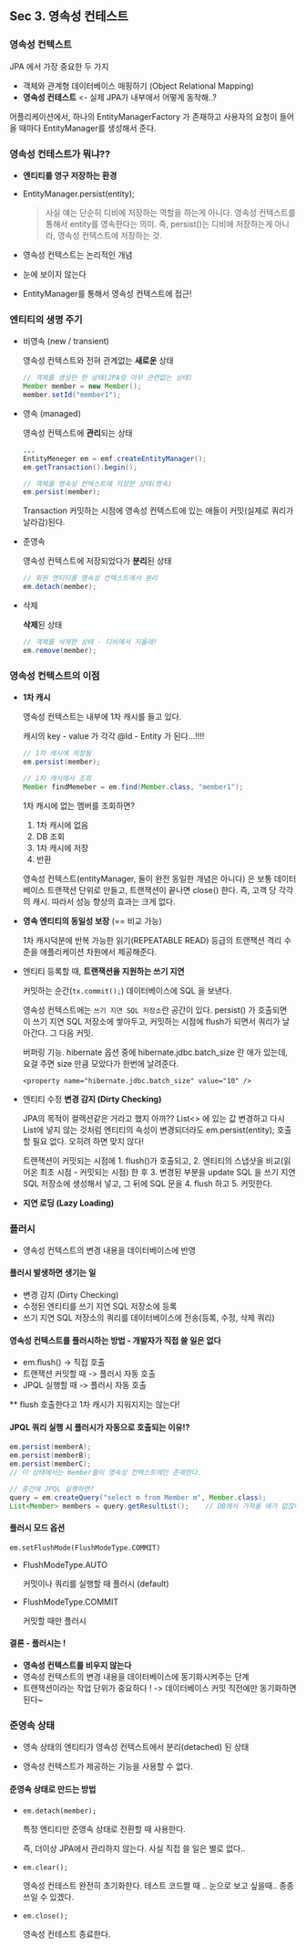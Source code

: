 ## Sec 3. 영속성 컨테스트

### 영속성 컨텍스트

JPA 에서 가장 중요한 두 가지

- 객체와 관계형 데이터베이스 매핑하기 (Object Relational Mapping)
- **영속성 컨테스트** <- 실제 JPA가 내부에서 어떻게 동작해..?



어플리케이션에서, 하나의 EntityManagerFactory 가 존재하고 사용자의 요청이 들어올 때마다 EntityManager를 생성해서 준다.



### 영속성 컨테스트가 뭐냐??

- **엔티티를 영구 저장하는 환경**

- EntityManager.persist(entity); 

  > 사실 얘는 단순히 디비에 저장하는 역할을 하는게 아니다. 영속성 컨텍스트를 통해서 entity를 영속한다는 의미. 즉, persist()는 디비에 저장하는게 아니라, 영속성 컨텍스트에 저장하는 것.

- 영속성 컨텍스트는 논리적인 개념
- 눈에 보이지 않는다
- EntityManager를 통해서 영속성 컨텍스트에 접근!



### 엔티티의 생명 주기

- 비영속 (new / transient)

  영속성 컨텍스트와 전혀 관계없는 **새로운** 상태 

  ```java
  // 객체를 생성만 한 상태(JPA랑 아무 관련없는 상태)
  Member member = new Member();
  member.setId("member1");
  ```

  

- 영속 (managed)

  영속성 컨텍스트에 **관리**되는 상태

  ```java
  ...
  EntityMeneger em = emf.createEntityManager();
  em.getTransaction().begin();
  
  // 객체를 영속성 컨텍스트에 저장한 상태(영속)
  em.persist(member);
  ```

  Transaction 커밋하는 시점에 영속성 컨텍스트에 있는 애들이 커밋(실제로 쿼리가 날라감)된다.

  

- 준영속

  영속성 컨텍스트에 저장되었다가 **분리**된 상태

  ```java
  // 회원 엔티티를 영속성 컨텍스트에서 분리
  em.detach(member);
  ```

  

  

- 삭제

  **삭제**된 상태

  ```java
  // 객체를 삭제한 상태 - 디비에서 지울래!
  em.remove(member);
  ```

  

### 영속성 컨텍스트의 이점

- **1차 캐시**

  영속성 컨텍스트는 내부에 1차 캐시를 들고 있다. 

  캐시의 key - value 가 각각 @Id - Entity 가 된다...!!!!

  ```java
  // 1차 캐시에 저장됨
  em.persist(member);
  
  // 1차 캐시에서 조회
  Member findMemeber = em.find(Member.class, "member1");
  ```

  1차 캐시에 없는 멤버를 조회하면?

  1. 1차 캐시에 없음
  2. DB 조회
  3. 1차 캐시에 저장
  4. 반환

  영속성 컨텍스트(entityManager, 둘이 완전 동일한 개념은 아니다) 은 보통 데이터베이스 트랜잭션 단위로 만들고, 트랜잭션이 끝나면 close() 한다. 즉, 고객 당 각각의 캐시. 따라서 성능 향상의 효과는 크게 없다.

- **영속 엔티티의 동일성 보장** (== 비교 가능)

  1차 캐시덕분에 반복 가능한 읽기(REPEATABLE READ) 등급의 트랜잭션 격리 수준을 애플리케이션 차원에서 제공해준다.

- 엔티티 등록할 때, **트랜잭션을 지원하는 쓰기 지연**

  커밋하는 순간(`tx.commit();`) 데이터베이스에 SQL 을 보낸다.

  영속성 컨텍스트에는 `쓰기 지연 SQL 저장소`란 공간이 있다. persist() 가 호출되면 이 쓰기 지연 SQL 저장소에 쌓아두고, 커밋하는 시점에 flush가 되면서 쿼리가 날아간다. 그 다음 커밋.

  버퍼링 기능. hibernate 옵션 중에 hibernate.jdbc.batch_size 란 애가 있는데, 요걸 주면 size 만큼 모았다가  한번에 날려준다.

  `<property name="hibernate.jdbc.batch_size" value="10" />`

- 엔티티 수정 **변경 감지 (Dirty Checking)** 

  JPA의 목적이 컬렉션같은 거라고 했지 아까?? List<> 에 있는 값 변경하고 다시 List에 넣지 않는 것처럼 엔티티의 속성이 변경되더라도 em.persist(entity); 호출할 필요 없다. 오히려 하면 맞지 않다! 

  트랜잭션이 커밋되는 시점에 1. flush()가 호출되고, 2. 엔티티의 스냅샷을 비교(읽어온 최초 시점 - 커밋되는 시점) 한 후 3. 변경된 부분을 update SQL 을 쓰기 지연 SQL 저장소에 생성해서 넣고, 그 뒤에 SQL 문을 4. flush 하고 5. 커밋한다.

- **지연 로딩 (Lazy Loading)**



### 플러시

- 영속성 컨텍스트의 변경 내용을 데이터베이스에 반영

#### 플러시 발생하면 생기는 일

- 변경 감지 (Dirty Checking)
- 수정된 엔티티를 쓰기 지연 SQL 저장소에 등록
- 쓰기 지연 SQL 저장소의 쿼리를 데이터베이스에 전송(등록, 수정, 삭제 쿼리)



#### 영속성 컨텍스트를 플러시하는 방법 - 개발자가 직접 쓸 일은 없다

- em.flush() -> 직접 호출
- 트랜잭션 커밋할 때 -> 플러시 자동 호출
- JPQL 실행할 때 -> 플러시 자동 호출

** flush 호출한다고 1차 캐시가 지워지지는 않는다!



#### JPQL 쿼리 실행 시 플러시가 자동으로 호출되는 이유!?

```java
em.persist(memberA);
em.persist(memberB);
em.persist(memberC);
// 이 상태에서는 member들이 영속성 컨텍스트에만 존재한다.

// 중간에 JPQL 실행하면?
query = em.createQuery("select m from Member m", Member.class);
List<Member> members = query.getResultLst();	// DB에서 가져올 애가 없잖아..
```



#### 플러시 모드 옵션

`em.setFlushMode(FlushModeType.COMMIT)`

- FlushModeType.AUTO

  커밋이나 쿼리를 실행할 때 플러시 (default)

- FlushModeType.COMMIT

  커밋할 때만 플러시



#### 결론 - 플러시는 !

- **영속성 컨텍스트를 비우지 않는다**
- 영속성 컨텍스트의 변경 내용을 데이터베이스에 동기화시켜주는 단계
- 트랜잭션이라는 작업 단위가 중요하다 ! -> 데이터베이스 커밋 직전에만 동기화하면 된다~



### 준영속 상태

- 영속 상태의 엔티티가 영속성 컨텍스트에서 분리(detached) 된 상태

- 영속성 컨텍스트가 제공하는 기능을 사용할 수 없다.



#### 준영속 상태로 만드는 방법

- `em.detach(member);`

  특정 엔티티만 준영속 상태로 전환할 때 사용한다.

  즉, 더이상 JPA에서 관리하지 않는다. 사실 직접 쓸 일은 별로 없다..

- `em.clear();`

  영속성 컨테스트 완전히 초기화한다. 테스트 코드짤 때 .. 눈으로 보고 싶을때.. 종종 쓰일 수 있겠다.

- `em.close();`

  영속성 컨테스트 종료한다.

